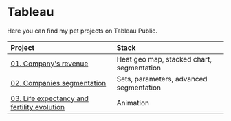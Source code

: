 # Tableau

Here you can find my pet projects on Tableau Public.  
   
| Project      | Stack               |
| :-------------------- | :--------------------- |
| [01. Company's revenue](https://public.tableau.com/app/profile/sergei.suslov/viz/TableauBasic_Dashboard/Dashboard1) | Heat geo map, stacked chart, segmentation 
| [02. Companies segmentation](https://public.tableau.com/app/profile/sergei.suslov/viz/CompaniesSegmentation/Dashboard1) | Sets, parameters, advanced segmentation
| [03. Life expectancy and fertility evolution](https://public.tableau.com/app/profile/sergei.suslov/viz/Lifeexpectancyandfertilityevolution/Dashboard1) | Animation
